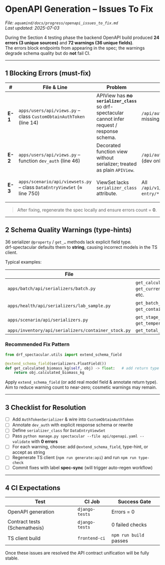 # OpenAPI Generation – Issues To Fix  
*File: `aquamind/docs/progress/openapi_issues_to_fix.md`*  
_Last updated: 2025-07-03_

During the Section&nbsp;4 testing phase the backend OpenAPI build produced **24 errors (3 unique sources)** and **72 warnings (36 unique fields)**.  
The errors block endpoints from appearing in the spec; the warnings degrade schema quality but do **not** fail CI.

---

## 1  Blocking Errors (must-fix)

| # | File & Line | Problem | Impact | Suggested Fix |
|---|-------------|---------|--------|---------------|
| **E-1** | `apps/users/api/views.py` – class `CustomObtainAuthToken` (line&nbsp;14) | APIView has **no `serializer_class`** so drf-spectacular cannot infer request / response schema. | `/api/auth/token/` missing from spec | ```python\nclass AuthTokenSerializer(serializers.Serializer):\n    username = serializers.CharField()\n    password = serializers.CharField(write_only=True)\n\nclass CustomObtainAuthToken(GenericAPIView):\n    permission_classes = [AllowAny]\n    serializer_class = AuthTokenSerializer\n    def post(self, request, *args, **kwargs):\n        ...\n``` |
| **E-2** | `apps/users/api/views.py` – function `dev_auth` (line&nbsp;46) | Decorated function view without serializer; treated as plain `APIView`. | `/api/auth/dev/` missing (dev only) | Either convert to `GenericAPIView` + serializer _or_ add:<br>```python\n@extend_schema(responses=AuthTokenSerializer)\n``` |
| **E-3** | `apps/scenario/api/viewsets.py` – class `DataEntryViewSet` (≈ line 750) | ViewSet lacks `serializer_class` attribute. | All `/api/v1/scenario/data-entry/*` paths absent | Declare proper serializer:<br>```python\nclass DataEntryViewSet(viewsets.ModelViewSet):\n    queryset = DataEntry.objects.all()\n    serializer_class = DataEntrySerializer\n``` |

> After fixing, regenerate the spec locally and ensure errors count = **0**.

---

## 2  Schema Quality Warnings (type-hints)

36 serializer `@property` / `get_…` methods lack explicit field type.  
drf-spectacular defaults them to **string**, causing incorrect models in the TS client.

Typical examples:

| File | Methods |
|------|---------|
| `apps/batch/api/serializers/batch.py` | `get_calculated_biomass_kg`, `get_current_lifecycle_stage`, etc. |
| `apps/health/api/serializers/lab_sample.py` | `get_batch_number`, `get_container_name`, … |
| `apps/scenario/api/serializers.py` | `get_stage_coverage`, `get_temperature_summary`, … |
| `apps/inventory/api/serializers/container_stock.py` | `get_total_value` |

### Recommended Fix Pattern

```python
from drf_spectacular.utils import extend_schema_field

@extend_schema_field(serializers.FloatField())
def get_calculated_biomass_kg(self, obj) -> float:   # add return type too
    return obj.calculated_biomass_kg
```

Apply `extend_schema_field` (or add real model field & annotate return type).  
Aim to reduce warning count to near-zero; cosmetic warnings may remain.

---

## 3  Checklist for Resolution

- [ ] Add `AuthTokenSerializer` & wire into `CustomObtainAuthToken`
- [ ] Annotate `dev_auth` with explicit response schema or rewrite
- [ ] Define `serializer_class` for `DataEntryViewSet`
- [ ] Pass `python manage.py spectacular --file api/openapi.yaml --validate` with **0 errors**
- [ ] For each warning, choose: add `@extend_schema_field`, type-hint, or accept as string
- [ ] Regenerate TS client (`npm run generate:api`) and run `npm run type-check`
- [ ] Commit fixes with label **spec-sync** (will trigger auto-regen workflow)

---

## 4  CI Expectations

| Test | CI Job | Success Gate |
|------|--------|--------------|
| OpenAPI generation | `django-tests` | Errors = 0 |
| Contract tests (Schemathesis) | `django-tests` | 0 failed checks |
| TS client build | `frontend-ci` | `npm run build` passes |

Once these issues are resolved the API contract unification will be fully stable.  
